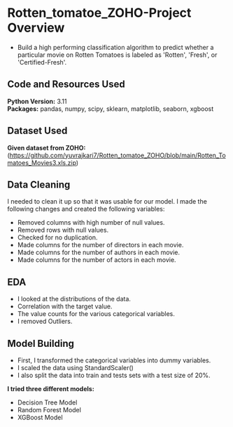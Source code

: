 # Rotten_tomatoe_ZOHO-Project Overview 

* Build a high performing classification algorithm to predict whether a particular movie on Rotten Tomatoes is labeled as 'Rotten', 'Fresh', or 'Certified-Fresh'.


## Code and Resources Used 
**Python Version:** 3.11  
**Packages:** pandas, numpy, scipy, sklearn, matplotlib, seaborn, xgboost

## Dataset Used 
**Given dataset from ZOHO:** (https://github.com/yuvrajkari7/Rotten_tomatoe_ZOHO/blob/main/Rotten_Tomatoes_Movies3.xls.zip)

## Data Cleaning
I needed to clean it up so that it was usable for our model. I made the following changes and created the following variables:

*	Removed columns with high number of null values.
*	Removed rows with null values.
*	Checked for no duplication.
*	Made columns for the number of directors in each movie.
*	Made columns for the number of authors in each movie.
*	Made columns for the number of actors in each movie.

## EDA
* I looked at the distributions of the data.
* Correlation with the target value.
* The value counts for the various categorical variables.
* I removed Outliers.



## Model Building 

* First, I transformed the categorical variables into dummy variables.
* I scaled the data using StandardScaler()
* I also split the data into train and tests sets with a test size of 20%.   
   

**I tried three different models:**
* Decision Tree Model
* Random Forest Model
* XGBoost Model 
